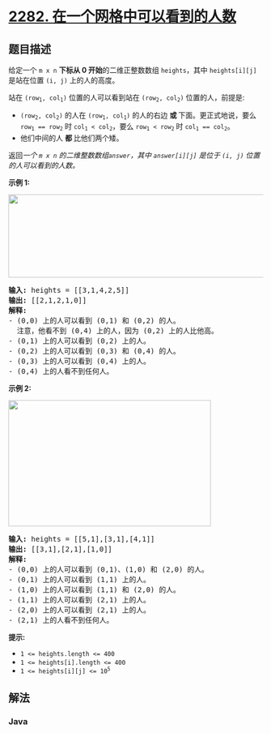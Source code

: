 # [2282. 在一个网格中可以看到的人数](https://leetcode.cn/problems/number-of-people-that-can-be-seen-in-a-grid)

## 题目描述

<p>给定一个 <code>m x n</code> <strong>下标从 0 开始</strong>的二维正整数数组 <code>heights</code>，其中 <code>heights[i][j]</code> 是站在位置 <code>(i, j)</code>&nbsp;上的人的高度。</p>

<p>站在 <code>(row<sub>1</sub>, col<sub>1</sub>)</code>&nbsp;位置的人可以看到站在 <code>(row<sub>2</sub>, col<sub>2</sub>)</code> 位置的人，前提是:</p>

<ul>
	<li><code>(row<sub>2</sub>, col<sub>2</sub>)</code>&nbsp;的人在&nbsp;<code>(row<sub>1</sub>, col<sub>1</sub>)</code> 的人的右边&nbsp;<strong>或&nbsp;</strong>下面。更正式地说，要么 <code>row<sub>1</sub> == row<sub>2</sub></code>&nbsp;时&nbsp;<code>col<sub>1</sub> &lt; col<sub>2</sub></code>，要么&nbsp;<code>row<sub>1</sub> &lt; row<sub>2</sub></code><sub>&nbsp;</sub>时 <code>col<sub>1</sub> == col<sub>2</sub></code>。</li>
	<li>他们中间的人&nbsp;<strong>都&nbsp;</strong>比他们两个矮。</li>
</ul>

<p>返回<em>一个&nbsp;<code>m x n</code> 的二维整数数组<code>answer</code>，其中&nbsp;<code>answer[i][j]</code>&nbsp;是位于&nbsp;<code>(i, j)</code> 位置的人可以看到的人数。</em></p>

<p><strong class="example">示例 1:</strong></p>
<img src="https://gcore.jsdelivr.net/gh/doocs/leetcode@main/solution/2200-2299/2282.Number%20of%20People%20That%20Can%20Be%20Seen%20in%20a%20Grid/images/image-20220524180458-1.png" style="width: 700px; height: 164px;" />
<pre>
<strong>输入:</strong> heights = [[3,1,4,2,5]]
<strong>输出:</strong> [[2,1,2,1,0]]
<strong>解释:</strong>
- (0,0) 上的人可以看到 (0,1) 和 (0,2) 的人。
  注意，他看不到 (0,4) 上的人，因为 (0,2) 上的人比他高。
- (0,1) 上的人可以看到 (0,2) 上的人。
- (0,2) 上的人可以看到 (0,3) 和 (0,4) 的人。
- (0,3) 上的人可以看到 (0,4) 上的人。
- (0,4) 上的人看不到任何人。</pre>

<p><strong class="example">示例 2:</strong></p>
<img src="https://gcore.jsdelivr.net/gh/doocs/leetcode@main/solution/2200-2299/2282.Number%20of%20People%20That%20Can%20Be%20Seen%20in%20a%20Grid/images/image-20220523113533-2.png" style="width: 400px; height: 249px;" />
<pre>
<strong>输入:</strong> heights = [[5,1],[3,1],[4,1]]
<strong>输出:</strong> [[3,1],[2,1],[1,0]]
<strong>解释:</strong>
- (0,0) 上的人可以看到 (0,1)、(1,0) 和 (2,0) 的人。
- (0,1) 上的人可以看到 (1,1) 上的人。
- (1,0) 上的人可以看到 (1,1) 和 (2,0) 的人。
- (1,1) 上的人可以看到 (2,1) 上的人。
- (2,0) 上的人可以看到 (2,1) 上的人。
- (2,1) 上的人看不到任何人。</pre>

<p><strong>提示:</strong></p>

<ul>
	<li><code>1 &lt;= heights.length &lt;= 400</code></li>
	<li><code>1 &lt;= heights[i].length &lt;= 400</code></li>
	<li><code>1 &lt;= heights[i][j] &lt;= 10<sup>5</sup></code></li>
</ul>

## 解法

### **Java**

```java

```
